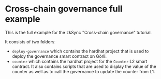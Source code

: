 # Cross-chain governance full example

This is the full example for the zkSync "Cross-chain governance" tutorial.

It consists of two folders:

- `deploy-governance` which contains the hardhat project that is used to deploy the governance smart contract on Görli.
- `counter` which contains the hardhat project for the `Counter` L2 smart contract. It also contains scripts that are used to display the value of the counter as well as to call the governance to update the counter from L1.
